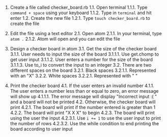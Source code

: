 1. Create a file called checker_board.rb
  1.1. Open terminal
    1.1.1. Type `command + space` using your keyboard
    1.1.2. Type in `terminal` and hit enter
  1.2. Create the new file
    1.2.1. Type `touch checker_board.rb` to create the file

2. Edit the file using a text editor
  2.1. Open atom
    2.1.1. In your terminal, type `atom .`
    2.1.2. Atom will open and you can edit the file

3. Design a checker board in atom
  3.1. Get the size of the checker board
    3.1.1. User needs to input the size of the board
      3.1.1.1. Use get.chomp to get user input
      3.1.1.2. User enters a number for the size of the board
      3.1.1.3. Use to_i to convert the input to an integer
  3.2. There are two different spaces on the board
    3.2.1. Black spaces
      3.2.1.1. Represented with an "X"
    3.2.2. White spaces
      3.2.2.1. Represented with " "

4. Print the checker board
  4.1. If the user enters an invalid number
    4.1.1. The user enters a number less than or equal to zero, an error message will show up
      4.1.1.1. The error message will display "Incorrect input :( " and a board will not be printed
  4.2. Otherwise, the checker board will print
    4.2.1. The board will print if the number entered is greater than 1
    4.2.2. The board will print "X X X" to begin
    4.2.3. The board will print using the user the input
      4.2.3.1. Use `i += 1` to use the user input to print the number of rows
      4.2.3.2. Use the while condition to end printing the board according to user input
